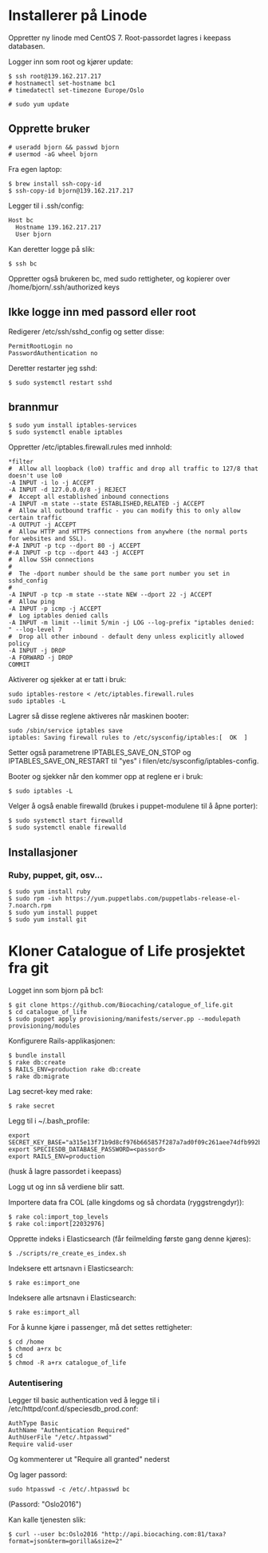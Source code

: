 # Installerer på Linode

Oppretter ny linode med CentOS 7.
Root-passordet lagres i keepass databasen.

Logger inn som root og kjører update: 

    $ ssh root@139.162.217.217
    # hostnamectl set-hostname bc1
    # timedatectl set-timezone Europe/Oslo
    
    # sudo yum update
    
## Opprette bruker

    # useradd bjorn && passwd bjorn
    # usermod -aG wheel bjorn    


Fra egen laptop:

    $ brew install ssh-copy-id
    $ ssh-copy-id bjorn@139.162.217.217

Legger til i .ssh/config:

    Host bc
      Hostname 139.162.217.217
      User bjorn

Kan deretter logge på slik:

    $ ssh bc

Oppretter også brukeren bc, med sudo rettigheter, og kopierer over /home/bjorn/.ssh/authorized keys

## Ikke logge inn med passord eller root

Redigerer /etc/ssh/sshd_config og setter disse: 

    PermitRootLogin no
    PasswordAuthentication no

Deretter restarter jeg sshd: 

    $ sudo systemctl restart sshd

## brannmur

    $ sudo yum install iptables-services
    $ sudo systemctl enable iptables


Oppretter /etc/iptables.firewall.rules med innhold: 

    *filter
    #  Allow all loopback (lo0) traffic and drop all traffic to 127/8 that doesn't use lo0
    -A INPUT -i lo -j ACCEPT
    -A INPUT -d 127.0.0.0/8 -j REJECT
    #  Accept all established inbound connections
    -A INPUT -m state --state ESTABLISHED,RELATED -j ACCEPT
    #  Allow all outbound traffic - you can modify this to only allow certain traffic
    -A OUTPUT -j ACCEPT
    #  Allow HTTP and HTTPS connections from anywhere (the normal ports for websites and SSL).
    #-A INPUT -p tcp --dport 80 -j ACCEPT
    #-A INPUT -p tcp --dport 443 -j ACCEPT
    #  Allow SSH connections
    #
    #  The -dport number should be the same port number you set in sshd_config
    #
    -A INPUT -p tcp -m state --state NEW --dport 22 -j ACCEPT
    #  Allow ping
    -A INPUT -p icmp -j ACCEPT
    #  Log iptables denied calls
    -A INPUT -m limit --limit 5/min -j LOG --log-prefix "iptables denied: " --log-level 7
    #  Drop all other inbound - default deny unless explicitly allowed policy
    -A INPUT -j DROP
    -A FORWARD -j DROP
    COMMIT

Aktiverer og sjekker at er tatt i bruk: 

    sudo iptables-restore < /etc/iptables.firewall.rules
    sudo iptables -L

Lagrer så disse reglene aktiveres når maskinen booter: 

    sudo /sbin/service iptables save
    iptables: Saving firewall rules to /etc/sysconfig/iptables:[  OK  ]

Setter også parametrene IPTABLES_SAVE_ON_STOP og IPTABLES_SAVE_ON_RESTART til "yes" i filen/etc/sysconfig/iptables-config.


Booter og sjekker når den kommer opp at reglene er i bruk:

    $ sudo iptables -L

Velger å også enable firewalld (brukes i puppet-modulene til å åpne porter): 

    $ sudo systemctl start firewalld
    $ sudo systemctl enable firewalld

## Installasjoner

### Ruby, puppet, git, osv...

    $ sudo yum install ruby
    $ sudo rpm -ivh https://yum.puppetlabs.com/puppetlabs-release-el-7.noarch.rpm
    $ sudo yum install puppet
    $ sudo yum install git    

# Kloner Catalogue of Life prosjektet fra git

Logget inn som bjorn på bc1: 

    $ git clone https://github.com/Biocaching/catalogue_of_life.git
    $ cd catalogue_of_life
    $ sudo puppet apply provisioning/manifests/server.pp --modulepath provisioning/modules

Konfigurere Rails-applikasjonen: 

    $ bundle install
    $ rake db:create
    $ RAILS_ENV=production rake db:create
    $ rake db:migrate

Lag secret-key med rake: 

    $ rake secret

Legg til i ~/.bash_profile: 

    export SECRET_KEY_BASE="a315e13f71b9d8cf976b665857f287a7ad0f09c261aee74dfb992b6b5576bdc37a699f65475bd9bed7a97fb6ffc73c6a5933a933a3b769b69ae82864363f2a9b"_
    export SPECIESDB_DATABASE_PASSWORD=<passord>
    export RAILS_ENV=production

(husk å lagre passordet i keepass)

Logg ut og inn så verdiene blir satt. 

Importere data fra COL (alle kingdoms og så chordata (ryggstrengdyr)): 

    $ rake col:import_top_levels
    $ rake col:import[22032976]

Opprette indeks i Elasticsearch (får feilmelding første gang denne kjøres): 

    $ ./scripts/re_create_es_index.sh 

Indeksere ett artsnavn i Elasticsearch:

    $ rake es:import_one

Indeksere alle artsnavn i Elasticsearch: 

    $ rake es:import_all

For å kunne kjøre i passenger, må det settes rettigheter: 

    $ cd /home
    $ chmod a+rx bc
    $ cd
    $ chmod -R a+rx catalogue_of_life

### Autentisering

Legger til basic authentication ved å legge til i /etc/httpd/conf.d/speciesdb_prod.conf:

    AuthType Basic
    AuthName "Authentication Required"
    AuthUserFile "/etc/.htpasswd"
    Require valid-user

Og kommenterer ut "Require all granted" nederst

Og lager passord: 

    sudo htpasswd -c /etc/.htpasswd bc
(Passord: "Oslo2016")

Kan kalle tjenesten slik: 

    $ curl --user bc:Oslo2016 "http://api.biocaching.com:81/taxa?format=json&term=gorilla&size=2"
